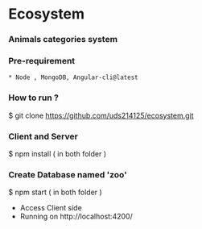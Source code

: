 # Ecosystem

### Animals categories system

### Pre-requirement
	* Node , MongoDB, Angular-cli@latest
	
### How to run ?

$ git clone https://github.com/uds214125/ecosystem.git


### Client and Server 

$ npm install  ( in both folder ) 

### Create Database named 'zoo' 

$ npm start   ( in both folder )

  
 * Access Client side 	
 * Running on http://localhost:4200/
 


 
